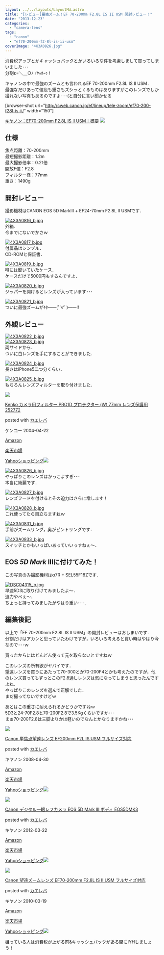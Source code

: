```yaml
---
layout: ../../layouts/LayoutMd.astro
title: "[レビュー]最強ズーム！EF 70-200mm F2.8L IS II USM 開封レビュー！"
date: "2013-12-23"
categories: 
  - "camera-lens"
tags: 
  - "canon"
  - "ef70-200mm-f2-8l-is-ii-usm"
coverImage: "4X3A0826.jpg"
---
```


消費税アップとかキャッシュバックとかいろいろな件を考慮しまして買ってしまいました･･･  
分割ε=＼＿○ﾉ ｲﾔｯﾎｰｩ！

キャノンの中で最強のズームとも言われるEF 70-200mm F2.8L IS II USM．  
最強なだけあって値段も重さもズシッとくるものはありますがこのレンズでしか撮れない写真もあるのですよ･･･(と自分に言い聞かせる

\[browser-shot url="http://cweb.canon.jp/ef/lineup/tele-zoom/ef70-200-f28l-is-ii/" width="150"\]

[キヤノン：EF70-200mm F2.8L IS II USM｜概要](http://cweb.canon.jp/ef/lineup/tele-zoom/ef70-200-f28l-is-ii/) [![](http://b.hatena.ne.jp/entry/image/http://cweb.canon.jp/ef/lineup/tele-zoom/ef70-200-f28l-is-ii/)](http://b.hatena.ne.jp/entry/http://cweb.canon.jp/ef/lineup/tele-zoom/ef70-200-f28l-is-ii/)

## 仕様

焦点距離：70-200mm  
最短撮影距離：1.2m  
最大撮影倍率：0.21倍  
開放F値：F2.8  
フィルター径：77mm  
重さ：1490g

## 開封レビュー

撮影機材はCANON EOS 5D MarkⅢ + EF24-70mm F2.8L II USMです．

[![4X3A0816_b.jpg](/archive/images/11506009306_cdddcc6e8b_b.jpg)](http://www.flickr.com/photos/67522130@N08/11506009306/ "4X3A0816.jpg")  
外箱．  
今までにないでかさｗ

[![4X3A0817_b.jpg](/archive/images/11506035543_d37622b255_b.jpg)](http://www.flickr.com/photos/67522130@N08/11506035543/ "4X3A0817.jpg")  
付属品はシンプル．  
CD-ROMと保証書．

[![4X3A0819_b.jpg](/archive/images/11505956035_ee16600eb3_b.jpg)](http://www.flickr.com/photos/67522130@N08/11505956035/ "4X3A0819.jpg")  
噂には聞いていたケース．  
ケースだけで5000円もするんですよ．

[![4X3A0820_b.jpg](/archive/images/11506022006_624c1e55d1_b.jpg)](http://www.flickr.com/photos/67522130@N08/11506022006/ "4X3A0820.jpg")  
ジッパーを開けるとレンズが入っています･･･

[![4X3A0821_b.jpg](/archive/images/11506024406_bbd2ef03df_b.jpg)](http://www.flickr.com/photos/67522130@N08/11506024406/ "4X3A0821.jpg")  
ついに最強ズームがｷﾀ――(ﾟ∀ﾟ)――!!

## 外観レビュー

[![4X3A0822_b.jpg](/archive/images/11505963005_80e0202204_b.jpg)](http://www.flickr.com/photos/67522130@N08/11505963005/ "4X3A0822.jpg")  
[![4X3A0823_b.jpg](/archive/images/11506029476_38802122bb_b.jpg)](http://www.flickr.com/photos/67522130@N08/11506029476/ "4X3A0823.jpg")  
両サイドから．  
ついに白レンズを手にすることができました．

[![4X3A0824_b.jpg](/archive/images/11505968475_7bcf1de6b9_b.jpg)](http://www.flickr.com/photos/67522130@N08/11505968475/ "4X3A0824.jpg")  
長さはiPhone5二つ分くらい．

[![4X3A0825_b.jpg](/archive/images/11506034856_dd3a0c39ec_b.jpg)](http://www.flickr.com/photos/67522130@N08/11506034856/ "4X3A0825.jpg")  
もちろんレンズフィルターを取り付けました．

[![](/archive/images/31%2BDoqtbr6L._SL160_.jpg)](https://www.amazon.co.jp/exec/obidos/ASIN/B000PJ588U/mizuka123-22/ref=nosim/)

[Kenko カメラ用フィルター PRO1D プロテクター (W) 77mm レンズ保護用 252772](https://www.amazon.co.jp/exec/obidos/ASIN/B000PJ588U/mizuka123-22/ref=nosim/)

posted with [カエレバ](http://kaereba.com)

ケンコー 2004-04-22

[Amazon](http://www.amazon.co.jp/gp/search?keywords=PRO1D&__mk_ja_JP=%83J%83%5E%83J%83i&tag=mizuka123-22 "アマゾン")

[楽天市場](http://hb.afl.rakuten.co.jp/hgc/032b53ee.4b34c5ee.0f4a541e.f440145e/?pc=http%3A%2F%2Fsearch.rakuten.co.jp%2Fsearch%2Fmall%2FPRO1D%2F-%2Ff.1-p.1-s.1-sf.0-st.A-v.2%3Fx%3D0%26scid%3Daf_ich_link_urltxt%26m%3Dhttp%3A%2F%2Fm.rakuten.co.jp%2F "楽天市場")

[Yahooショッピング![](//ad.jp.ap.valuecommerce.com/servlet/gifbanner?sid=3066752&pid=881990642)](//ck.jp.ap.valuecommerce.com/servlet/referral?sid=3066752&pid=881990642&vc_url=http%3A%2F%2Fshopping.search.yahoo.co.jp%2Fsearch%3FuIv%3Don%26ei%3DUTF-8%26tab_ex%3Dcommerce%26slider%3D0%26va%3DPRO1D "Yahooショッピング")

[![4X3A0826_b.jpg](/archive/images/11505973425_c400acb5c9_b.jpg)](http://www.flickr.com/photos/67522130@N08/11505973425/ "4X3A0826.jpg")  
やっぱりこのレンズはかっこよすぎ･･･  
本当に綺麗です．

[![4X3A0827_b.jpg](/archive/images/11506001964_3cfd2b5723_b.jpg)](http://www.flickr.com/photos/67522130@N08/11506001964/ "4X3A0827.jpg")  
レンズフードを付けるとその迫力はさらに増します！

[![4X3A0828_b.jpg](/archive/images/11505979065_14f4588980_b.jpg)](http://www.flickr.com/photos/67522130@N08/11505979065/ "4X3A0828.jpg")  
これ使ってたら目立ちますねｗ

[![4X3A0831_b.jpg](/archive/images/11505987575_83593e50ba_b.jpg)](http://www.flickr.com/photos/67522130@N08/11505987575/ "4X3A0831.jpg")  
手前がズームリング，奥がピントリングです．

[![4X3A0833_b.jpg](/archive/images/11506078773_56a194b19d_b.jpg)](http://www.flickr.com/photos/67522130@N08/11506078773/ "4X3A0833.jpg")  
スイッチとかもいっぱいあっていいっすねぇ～．

## EOS _5D Mark_ IIIに付けてみた！

この写真のみ撮影機材はα7R + SEL55F18Zです．

[![DSC04315_b.jpg](/archive/images/11506058656_9101545481_b.jpg)](http://www.flickr.com/photos/67522130@N08/11506058656/ "DSC04315.jpg")  
早速5D3に取り付けてみましたよ～．  
迫力やべぇ～．  
ちょっと持ってみましたがやはり重い･･･．

## 編集後記

以上で「EF 70-200mm F2.8L IS II USM」の開封レビューはおしまいです．  
分割だけはアカンと思っていたわけですが，いろいろ考えると買い時はやはり今なので･･･ｗ

買ったからにはどんどん使って元を取らないとですねｗ

このレンズの所有欲がヤバイです．  
望遠レンズを買うにあたって70-300とか70-200F4とかも考えたのですが，他のレンズ買ってもずっとこのF2.8通しレンズは気になってしまうと思ったんですよね．  
やっぱりこのレンズを選んで正解でした．  
まだ撮ってないですけどｗ

あとはこの重さに耐えられるかどうかですねｗ  
5D3と24-70F2.8と70-200F2.8で3.5Kgくらいですか･･･  
まぁ70-200F2.8は三脚よりかは軽いのでなんとかなりますかね･･･

[![](/archive/images/51-0moL6kHL._SL160_.jpg)](https://www.amazon.co.jp/exec/obidos/ASIN/B00130RRTS/mizuka123-22/ref=nosim/)

[Canon 単焦点望遠レンズ EF200mm F2L IS USM フルサイズ対応](https://www.amazon.co.jp/exec/obidos/ASIN/B00130RRTS/mizuka123-22/ref=nosim/)

posted with [カエレバ](http://kaereba.com)

キヤノン 2008-04-30

[Amazon](http://www.amazon.co.jp/gp/search?keywords=EF200mm%20F2L&__mk_ja_JP=%83J%83%5E%83J%83i&tag=mizuka123-22 "アマゾン")

[楽天市場](http://hb.afl.rakuten.co.jp/hgc/032b53ee.4b34c5ee.0f4a541e.f440145e/?pc=http%3A%2F%2Fsearch.rakuten.co.jp%2Fsearch%2Fmall%2FEF200mm%2520F2L%2F-%2Ff.1-p.1-s.1-sf.0-st.A-v.2%3Fx%3D0%26scid%3Daf_ich_link_urltxt%26m%3Dhttp%3A%2F%2Fm.rakuten.co.jp%2F "楽天市場")

[Yahooショッピング![](//ad.jp.ap.valuecommerce.com/servlet/gifbanner?sid=3066752&pid=881990642)](//ck.jp.ap.valuecommerce.com/servlet/referral?sid=3066752&pid=881990642&vc_url=http%3A%2F%2Fshopping.search.yahoo.co.jp%2Fsearch%3FuIv%3Don%26ei%3DUTF-8%26tab_ex%3Dcommerce%26slider%3D0%26va%3DEF200mm%2520F2L "Yahooショッピング")

[![](/archive/images/41pReGl7PNL._SL160_.jpg)](https://www.amazon.co.jp/exec/obidos/ASIN/B007G3SSP8/mizuka123-22/ref=nosim/)

[Canon デジタル一眼レフカメラ EOS 5D Mark III ボディ EOS5DMK3](https://www.amazon.co.jp/exec/obidos/ASIN/B007G3SSP8/mizuka123-22/ref=nosim/)

posted with [カエレバ](http://kaereba.com)

キヤノン 2012-03-22

[Amazon](http://www.amazon.co.jp/gp/search?keywords=EOS5DMK3&__mk_ja_JP=%83J%83%5E%83J%83i&tag=mizuka123-22 "アマゾン")

[楽天市場](http://hb.afl.rakuten.co.jp/hgc/032b53ee.4b34c5ee.0f4a541e.f440145e/?pc=http%3A%2F%2Fsearch.rakuten.co.jp%2Fsearch%2Fmall%2FEOS5DMK3%2F-%2Ff.1-p.1-s.1-sf.0-st.A-v.2%3Fx%3D0%26scid%3Daf_ich_link_urltxt%26m%3Dhttp%3A%2F%2Fm.rakuten.co.jp%2F "楽天市場")

[Yahooショッピング![](//ad.jp.ap.valuecommerce.com/servlet/gifbanner?sid=3066752&pid=881990642)](//ck.jp.ap.valuecommerce.com/servlet/referral?sid=3066752&pid=881990642&vc_url=http%3A%2F%2Fshopping.search.yahoo.co.jp%2Fsearch%3FuIv%3Don%26ei%3DUTF-8%26tab_ex%3Dcommerce%26slider%3D0%26va%3DEOS5DMK3 "Yahooショッピング")

[![](/archive/images/41RXcCCQD6L._SL160_.jpg)](https://www.amazon.co.jp/exec/obidos/ASIN/B0033567D8/mizuka123-22/ref=nosim/)

[Canon 望遠ズームレンズ EF70-200mm F2.8L IS II USM フルサイズ対応](https://www.amazon.co.jp/exec/obidos/ASIN/B0033567D8/mizuka123-22/ref=nosim/)

posted with [カエレバ](http://kaereba.com)

キヤノン 2010-03-19

[Amazon](http://www.amazon.co.jp/gp/search?keywords=EF70-200mm%20F2.8L&__mk_ja_JP=%83J%83%5E%83J%83i&tag=mizuka123-22 "アマゾン")

[楽天市場](http://hb.afl.rakuten.co.jp/hgc/032b53ee.4b34c5ee.0f4a541e.f440145e/?pc=http%3A%2F%2Fsearch.rakuten.co.jp%2Fsearch%2Fmall%2FEF70-200mm%2520F2.8L%2F-%2Ff.1-p.1-s.1-sf.0-st.A-v.2%3Fx%3D0%26scid%3Daf_ich_link_urltxt%26m%3Dhttp%3A%2F%2Fm.rakuten.co.jp%2F "楽天市場")

[Yahooショッピング![](//ad.jp.ap.valuecommerce.com/servlet/gifbanner?sid=3066752&pid=881990642)](//ck.jp.ap.valuecommerce.com/servlet/referral?sid=3066752&pid=881990642&vc_url=http%3A%2F%2Fshopping.search.yahoo.co.jp%2Fsearch%3FuIv%3Don%26ei%3DUTF-8%26tab_ex%3Dcommerce%26slider%3D0%26va%3DEF70-200mm%2520F2.8L "Yahooショッピング")

狙っている人は消費税が上がる前&キャッシュバックがある間にIYHしましょう！
